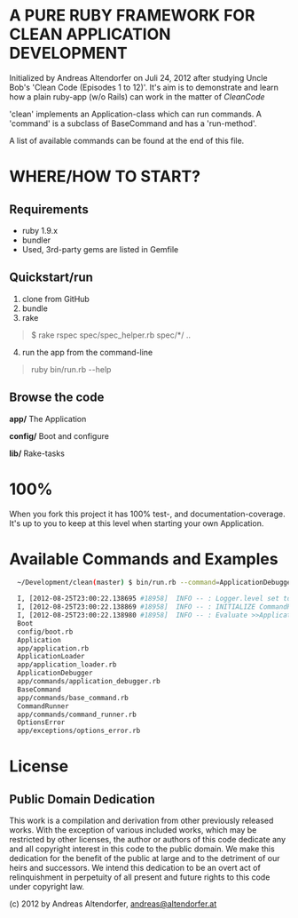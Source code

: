 A PURE RUBY FRAMEWORK FOR CLEAN APPLICATION DEVELOPMENT
=======================================================

Initialized by Andreas Altendorfer on Juli 24, 2012 after
  studying Uncle Bob's 'Clean Code (Episodes 1 to 12)'. It's aim is to demonstrate and learn how a plain
  ruby-app (w/o Rails) can work in the matter of _CleanCode_

'clean' implements an Application-class which can run commands. A 'command' is
  a subclass of BaseCommand and has a 'run-method'.

A list of available commands can be found at the end of this file.

WHERE/HOW TO START?
===================

Requirements
------------

  * ruby 1.9.x
  * bundler
  * Used, 3rd-party gems are listed in Gemfile

Quickstart/run
--------------

  1. clone from GitHub
  2. bundle
  3. rake

  > $ rake
  > rspec spec/spec_helper.rb spec/*/
  > ..

  4. run the app from the command-line

  > ruby bin/run.rb  --help


Browse the code
---------------

**app/**
The Application

**config/**
Boot and configure

**lib/**
Rake-tasks


100%
====

When you fork this project it has 100% test-, and documentation-coverage.
It's up to you to keep at this level when starting your own Application.


Available Commands and Examples
===============================

```sh
  ~/Development/clean(master) $ bin/run.rb --command=ApplicationDebugger,'"loaded_files"' -verbose

  I, [2012-08-25T23:00:22.138695 #18958]  INFO -- : Logger.level set to 1
  I, [2012-08-25T23:00:22.138869 #18958]  INFO -- : INITIALIZE CommandRunner.new(["ApplicationDebugger", "\"modules\""])
  I, [2012-08-25T23:00:22.138980 #18958]  INFO -- : Evaluate >>ApplicationDebugger.new("modules")<<
  Boot
  config/boot.rb
  Application
  app/application.rb
  ApplicationLoader
  app/application_loader.rb
  ApplicationDebugger
  app/commands/application_debugger.rb
  BaseCommand
  app/commands/base_command.rb
  CommandRunner
  app/commands/command_runner.rb
  OptionsError
  app/exceptions/options_error.rb

```


License
=======

Public Domain Dedication
------------------------

This work is a compilation and derivation from other previously released works. With the exception of 
various included works, which may be restricted by other licenses, the author or authors of this code 
dedicate any and all copyright interest in this code to the public domain. We make this dedication for 
the benefit of the public at large and to the detriment of our heirs and successors. We intend this 
dedication to be an overt act of relinquishment in perpetuity of all present and future rights to this 
code under copyright law.

(c) 2012 by Andreas Altendorfer, <andreas@altendorfer.at>
